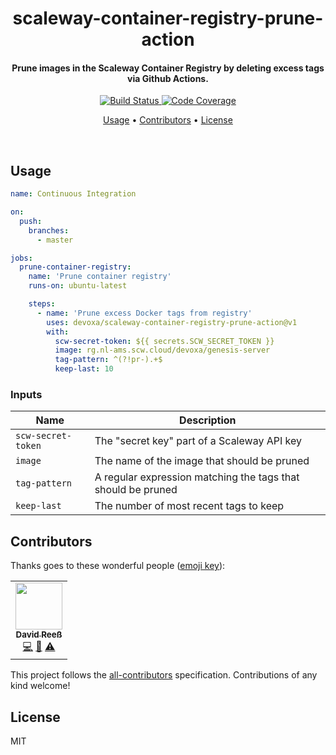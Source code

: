 <!-- Title -->
<h1 align="center">
  scaleway-container-registry-prune-action
</h1>

<!-- Description -->
<h4 align="center">
  Prune images in the Scaleway Container Registry by deleting excess tags via Github Actions.
</h4>

<!-- Badges -->
<p align="center">
  <a href="https://github.com/devoxa/scaleway-container-registry-prune-action/actions?query=branch%3Amaster+workflow%3A%22Continuous+Integration%22">
    <img
      src="https://img.shields.io/github/workflow/status/devoxa/scaleway-container-registry-prune-action/Continuous%20Integration?style=flat-square"
      alt="Build Status"
    />
  </a>

  <a href="https://codecov.io/github/devoxa/scaleway-container-registry-prune-action">
    <img
      src="https://img.shields.io/codecov/c/github/devoxa/scaleway-container-registry-prune-action/master?style=flat-square"
      alt="Code Coverage"
    />
  </a>
</p>

<!-- Quicklinks -->
<p align="center">
  <a href="#usage">Usage</a> •
  <a href="#contributors">Contributors</a> •
  <a href="#license">License</a>
</p>

<br>

## Usage

```yml
name: Continuous Integration

on:
  push:
    branches:
      - master

jobs:
  prune-container-registry:
    name: 'Prune container registry'
    runs-on: ubuntu-latest

    steps:
      - name: 'Prune excess Docker tags from registry'
        uses: devoxa/scaleway-container-registry-prune-action@v1
        with:
          scw-secret-token: ${{ secrets.SCW_SECRET_TOKEN }}
          image: rg.nl-ams.scw.cloud/devoxa/genesis-server
          tag-pattern: ^(?!pr-).+$
          keep-last: 10
```

### Inputs

| Name               | Description                                                  |
| ------------------ | ------------------------------------------------------------ |
| `scw-secret-token` | The "secret key" part of a Scaleway API key                  |
| `image`            | The name of the image that should be pruned                  |
| `tag-pattern`      | A regular expression matching the tags that should be pruned |
| `keep-last`        | The number of most recent tags to keep                       |

## Contributors

Thanks goes to these wonderful people ([emoji key](https://allcontributors.org/docs/en/emoji-key)):

<!-- ALL-CONTRIBUTORS-LIST:START - Do not remove or modify this section -->
<!-- prettier-ignore-start -->
<!-- markdownlint-disable -->
<table>
  <tr>
    <td align="center"><a href="https://www.david-reess.de"><img src="https://avatars3.githubusercontent.com/u/4615516?v=4?s=75" width="75px;" alt=""/><br /><sub><b>David Reeß</b></sub></a><br /><a href="https://github.com/devoxa/scaleway-container-registry-prune-action/commits?author=queicherius" title="Code">💻</a> <a href="https://github.com/devoxa/scaleway-container-registry-prune-action/commits?author=queicherius" title="Documentation">📖</a> <a href="https://github.com/devoxa/scaleway-container-registry-prune-action/commits?author=queicherius" title="Tests">⚠️</a></td>
  </tr>
</table>

<!-- markdownlint-restore -->
<!-- prettier-ignore-end -->

<!-- ALL-CONTRIBUTORS-LIST:END -->

This project follows the [all-contributors](https://github.com/all-contributors/all-contributors)
specification. Contributions of any kind welcome!

## License

MIT
